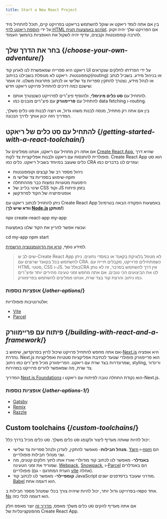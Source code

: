 ```yaml
---
title: Start a New React Project
---
```


<Intro>

בין אם אתה לומד ריאקט או שוקל להשתמש בריאקט בפרויקט קיים, תוכל להתחיל מיד על ידי [הוספת ריאקט לדף HTML באמצעות תגית script](/learn/add-react-to-a-website). אם הפרויקט שלך יהיה זקוק להרבה קומפוננטות וקבצים, עדיף יהיה לשקול את האופציות בהמשך העמוד.

</Intro>

## בחר את הדרך שלך {/*choose-your-own-adventure*/}

ריאקט היא ספרייה שמאפשרת לנו לארגן קוד UI על ידי הפרדתו לחלקים שנקראים קומפוננטות. ריאקט לא מטפלת בשבילנו בניתוב(routing) או בניהול מידע. בשביל לנתב או לנהל מידע, נצטרך להתקין ספריות צד שלישי או לכתוב פתרונות משלנו. זה אומר שישנם כמה דרכים להתחיל פרויקט ריאקט חדש:

* להתחיל עם **סט כלים מינימלי**, ולהוסיף פיצ׳רים לפרוייקט כשנצטרך אותם.
* להתחיל עם **פריימוורק** עם פיצ׳רים מובנים כמו data fetching ו-routing.

בין אם אתה רק מתחיל, מנסה לבנות משהו גדול, או רוצה לבנות סט כלים משלך, המדריך הזה יכוון אותך לדרך הנכונה.

## להתחיל עם סט כלים של ריאקט {/*getting-started-with-a-react-toolchain*/}

אם אתה רק מתחיל עם ריאקט, אנחנו ממליצים על [Create React App](https://create-react-app.dev/), שהיא דרך פופולרית להתנסות עם ריאקט ולבנות אפליקציית צד לקוח. Create React App הוא סט כלים שעוצב במיוחד בשביל ריאקט. כלים כמו CRA עוזרים לנו בדברים כמו:

* ניהול מספר רב של קבצים וקומפוננטות
* שימוש בספריות צד שלישי מ-npm
* הימנעות מטעויות נפוצות כבר מההתחלה
* שינוי בלייב של CSS וקוד JS בזמן פיתוח
* אופטימיזציה של הקוד לפרודקשן

ניתן להתחיל לכתוב ריאקט עם Create React App באמצעות הפקודה הבאה בטרמינל (**וודא שיש לך [Node.js](https://nodejs.org/) מותקן!**)

<TerminalBlock>

npx create-react-app my-app

</TerminalBlock>

עכשיו אפשר להריץ את הקוד שלנו באמצעות:

<TerminalBlock>

cd my-app
npm start

</TerminalBlock>

למידע נוסף, [קרא את הדוקומנטציה הרשמית](https://create-react-app.dev/docs/getting-started).

> שים לב ש-Create React App לא מטפל בלוגיקת בקאנד או במסדי נתונים. ניתן להשתמש בכל בקאנד שרוצים עם CRA. כשמתחילים פרוייקט, מקבלים תיייה עם HTML סטטי, CSS ו-JS. בגלל שלCRA אין דרך להשתמש בסרבר, זה לא נותן לנו את הביצועים הכי טובים. אם אתה מחפש זמני טעינה מהירים יותר ופיצ׳רים כמו ניתוב והרצת קוד בצד שרת, אנחנו ממליצים להשתמש בפרימוורק. 

### אופציות נוספות {/*other-options*/}

אלטרנטיבות פופולריות:

* [Vite](https://vitejs.dev/guide/)
* [Parcel](https://parceljs.org/)

## פיתוח עם פריימוורק {/*building-with-react-and-a-framework*/}

אם אתה מחפש להתחיל פרויקט שיכול לרוץ בפרוקדשן, שימוש ב-[Next.js](https://nextjs.org/) היא אופציה נהדרת. Next.js הוא פריימוורק פופולרי שנועד לכתיבת אפליקציות סטטיות ואפליקציות שמרונדרות בצד שרת עם ריאקט. הפריימוורק מכיל פיצ׳רים כמו ניתוב, styling, ורינדור צד שרת, מה שמאפשר להרים פרוייקט במהירות.

המדריך [Next.js Foundations](https://nextjs.org/learn/foundations/about-nextjs) הוא נקודת התחלה טובה לפיתוח עם ריאקט ו-Next.js.

### אופציות נוספות {/*other-options-1*/}
* [Gatsby](https://www.gatsbyjs.org)
* [Remix](https://remix.run)
* [Razzle](https://razzlejs.org)

## Custom toolchains {/*custom-toolchains*/}

יכול להיות שאתה מעדיף ליצור ולקנפג סט כלים משלך. סט כלים מכיל בדרך כלל:

* **מנהל חבילות**- מאפשר להתקין, לעדכן ולנהל ספריות צד שלישי. [Yarn](https://yarnpkg.com/) ו-[npm](https://www.npmjs.com/) הם שני מנהלי חבילות פופולריים.
* **באנדלר**- מאפשר לנו לכתוב קוד מודולרי ואורז אותו לתוך חלקים קטנים, מה שמוריד את זמני הטעינה. [Webpack](https://webpack.js.org/), [Snowpack](https://www.snowpack.dev/), ו-[Parcel](https://parceljs.org/) הם באנדלרים פופולריים (הערת המתרגם - גם [vite](https://vitejs.dev/) אחלה).
* **קומפיילר**- מאפשר לנו לכתוב קוד JavaScript מודרני שעובד בדפדפנים ישנים. [Babel](https://babeljs.io/) הוא דוגמה אחת.

בפרוייקט גדול יותר, יכול להיות שיהיה צורך בכלי שמנהל מספר חבילות ב-repo אחד. [Nx](https://nx.dev/react) הוא דוגמה לכלי כזה. 

אם אתה מעדיף להקים סט כלים משלך מאפס, [מדריך זה](https://blog.usejournal.com/creating-a-react-app-from-scratch-f3c693b84658) יוצר מאפס חלק מהפונקציונליות של Create React App.
